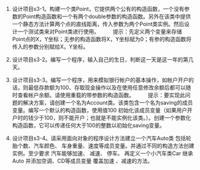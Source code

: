 1. 设计项目s3-1。构建一个类Point，它提供两个公有的构造函数，一个没有参数的Point构造函数和一个有两个double参数的构造函数。另外在该类中提供一个静态方法计算两个点的直线距离，传入参数为两个Point类实例。然后设计一个测试类来对Point类进行使用。
　　
  提示：先定义两个变量来存储Point点的X，Y坐标；无参的构造函数将X，Y坐标赋为0；有参的构造函数将传入的参数分别赋给X，Y坐标。
 

2. 设计项目s3-2。编写一个程序，输入自己的生日，判断这一天是这一年的第几天。


3. 设计项目s3-3。编写一个程序，用来模拟银行帐户的基本操作，如帐户开户的话，则最低存款额为100、存取现金操作以及在使用任意修改余额后都可以随时查看帐户余额。请使用重载的带参数的构造函数。
　　
  提示：要实现此问题的解决方案，请创建一个名为Account类。该类包含一个名为saving的成员变量。编写一个默认的构造函数，使用值100 初始化该成员变量（如果用户开户时的钱少于100，则不能开户；也就是不能实例化该类。）。创建一个参数化构造函数，它可以传递任何大于100的整数以初始化saving变量。


4. 设计项目s3-4。请采用面向对象的程序设计方法建立一个汽车Auto类 包括轮胎个数、汽车颜色、 车身重量、速度等成员变量。并通过不同的构造方法创建实例。至少要求 汽车能够加速、 减速、 停车。 再定义一个小汽车类Car 继承Auto 并添加空调、CD等成员变量 覆盖加速 、减速的方法。
